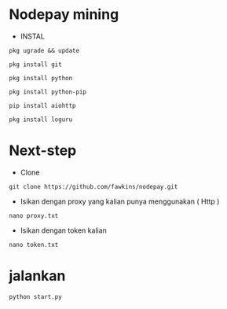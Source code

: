 # Nodepay mining 

* INSTAL
````  
pkg ugrade && update 
````
````
pkg install git
````
````
pkg install python
````
````
pkg install python-pip
````
````
pip install aiohttp
````
````
pkg install loguru
````

# Next-step

* Clone 
````
git clone https://github.com/fawkins/nodepay.git
````

* Isikan dengan proxy yang kalian punya menggunakan ( Http )
````
nano proxy.txt
````


* Isikan dengan token kalian
````
nano token.txt
````

# jalankan

````
python start.py
````
